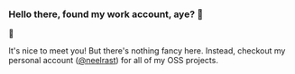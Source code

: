 ### Hello there, found my work account, aye? 👋

🔭 

It's nice to meet you! But there's nothing fancy here. Instead, checkout my personal account ([@neelrast](https://github.com/neelrast)) for all of my OSS projects.
